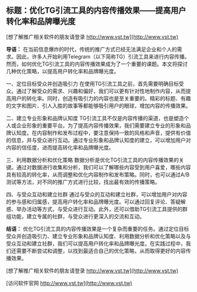 ## **标题：优化TG引流工具的内容传播效果——提高用户转化率和品牌曝光度**

[想了解推广相关软件的朋友请登录 http://www.vst.tw](http://www.vst.tw)

**导语：**
在当前信息爆炸的时代，传统的推广方式已经无法满足企业和个人的需求。因此，许多人开始利用Telegram（以下简称TG）引流工具来进行内容传播。然而，如何优化TG引流工具的内容传播效果成为了一个重要的课题。本文将探讨几种优化策略，以提高用户转化率和品牌曝光度。

一、定位目标受众并创造吸引力
在使用TG引流工具之前，首先需要明确目标受众。通过了解受众的需求、兴趣和偏好，我们可以更有针对性地制作内容，从而提高用户的转化率。同时，创造有吸引力的内容也是至关重要的。精彩的标题、有趣的文字和图片、引人入胜的故事等都能够吸引用户的眼球，增加内容的传播效果。

二、建立专业形象和品牌认知度
TG引流工具不仅是内容传播的渠道，也是塑造个人或企业形象的重要平台。为了提高内容传播效果，我们需要建立专业的形象和品牌认知度。在内容制作和发布过程中，要注意保持一致的风格和声音，提供有价值的信息，并与受众进行互动。通过专业形象和品牌认知度的建立，可以增加用户对内容的信任度，进而提高转化率和品牌曝光度。

三、利用数据分析和优化策略
数据分析是优化TG引流工具的内容传播效果的关键。通过对数据进行收集和分析，我们可以了解哪些内容受到用户喜爱，哪些内容具有较高的转化率，从而调整和优化内容制作和发布策略。同时，也可以通过A/B测试等方法，对不同的推广方式进行比较，找出最有效的传播策略。

四、与受众互动和建立社群
通过与受众的互动和建立社群，可以增加用户对内容的参与感和归属感，提高用户转化率和品牌曝光度。可以通过回复评论、答疑解惑、举办活动等方式，与受众进行互动。此外，还可以借助TG引流工具提供的群组功能，建立专属的社群，与受众进行更深入的交流和互动。

**结语：**
优化TG引流工具的内容传播效果是一个复杂而重要的任务。通过定位目标受众并创造吸引力、建立专业形象和品牌认知度、利用数据分析和优化策略以及与受众互动和建立社群，我们可以提高用户转化率和品牌曝光度。在实践过程中，我们还需要不断尝试和调整，以找到最适合自己的优化策略，从而取得更好的内容传播效果。

[想了解推广相关软件的朋友请登录 http://www.vst.tw](http://www.vst.tw)


[访问软件官网 http://www.vst.tw](http://www.vst.tw)
